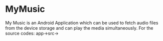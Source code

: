 # MyMusic
My Music is an Android Application which can be used to fetch audio files from the device storage and can play the media simultaneously.
For the source codes:
app->src->
